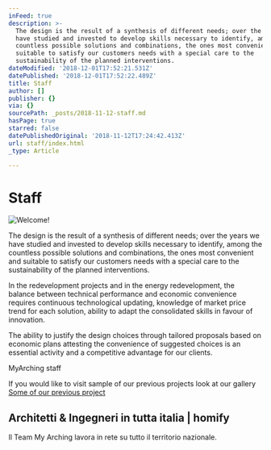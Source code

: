 ```yaml
---
inFeed: true
description: >-
  The design is the result of a synthesis of different needs; over the years we
  have studied and invested to develop skills necessary to identify, among the
  countless possible solutions and combinations, the ones most convenient and
  suitable to satisfy our customers needs with a special care to the
  sustainability of the planned interventions.
dateModified: '2018-12-01T17:52:21.531Z'
datePublished: '2018-12-01T17:52:22.489Z'
title: Staff
author: []
publisher: {}
via: {}
sourcePath: _posts/2018-11-12-staff.md
hasPage: true
starred: false
datePublishedOriginal: '2018-11-12T17:24:42.413Z'
url: staff/index.html
_type: Article

---
```

# Staff
![Welcome!](https://the-grid-user-content.s3-us-west-2.amazonaws.com/b9ae4551-0337-471f-9974-0b773200e956.jpg)

The design is the result of a synthesis of different needs; over the years we have studied and invested to develop skills necessary to identify, among the countless possible solutions and combinations, the ones most convenient and suitable to satisfy our customers needs with a special care to the sustainability of the planned interventions.

In the redevelopment projects and in the energy redevelopment, the balance between technical performance and economic convenience requires continuous technological updating, knowledge of market price trend for each solution, ability to adapt the consolidated skills in favour of innovation.

The ability to justify the design choices through tailored proposals based on economic plans attesting the convenience of suggested choices is an essential activity and a competitive advantage for our clients.

MyArching staff

If you would like to visit sample of our previous projects look at our gallery
[Some of our previous project][0]

<article style=""><h1>Architetti &amp; Ingegneri in tutta italia | homify</h1><p>Il Team My Arching lavora in rete su tutto il territorio nazionale.</p></article>



[0]: https://www.archingstudio.org/myarchigportfoliohotel